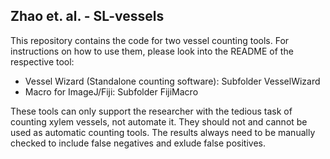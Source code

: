 ## Zhao et. al. - SL-vessels

This repository contains the code for two vessel counting tools. For instructions on how to use them, please look into the README of the respective tool:
- Vessel Wizard (Standalone counting software): Subfolder VesselWizard
- Macro for ImageJ/Fiji: Subfolder FijiMacro

These tools can only support the researcher with the tedious task of counting xylem vessels, not automate it. They should not and cannot be used as automatic counting tools. The results always need to be manually checked to include false negatives and exlude false positives. 
